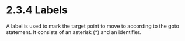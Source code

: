 # 2.3.4 Labels

A label is used to mark the target point to move to according to the goto statement. It consists of an asterisk \(\*\) and an identifier.

